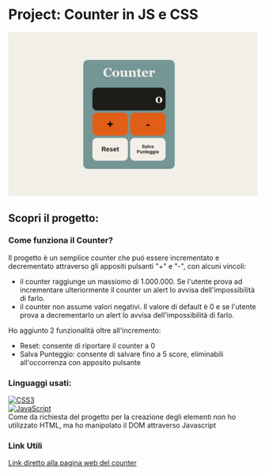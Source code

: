 # Project: Counter in JS e CSS
<img src="assets/img/counter-image.png">

## Scopri il progetto:
### Come funziona il Counter?
<p>Il progetto è un semplice counter che puó essere incrementato e decrementato attraverso gli appositi pulsanti "+" e "-", con alcuni vincoli:
<ul>
  <li>il counter raggiunge un massiomo di 1.000.000. Se l'utente prova ad incrementare ulteriormente il counter un alert lo avvisa dell'impossibilità di farlo.</li>
  <li>il counter non assume valori negativi. Il valore di default è 0 e se l'utente prova a decrementarlo un alert lo avvisa dell'impossibilità di farlo.</li>
</ul>

Ho aggiunto 2 funzionalità oltre all'incremento:
<ul>
  <li>Reset: consente di riportare il counter a 0</li>
  <li>Salva Punteggio: consente di salvare fino a 5 score, eliminabili all'occorrenza con apposito pulsante</li>
</ul>
</p>


### Linguaggi usati:
[![CSS3](https://img.shields.io/badge/CSS3-%231572B6.svg?&style=for-the-badge&logo=css3&logoColor=white)](https://developer.mozilla.org/docs/Web/CSS)
<br>
[![JavaScript](https://img.shields.io/badge/JavaScript-%23F7DF1E.svg?&style=for-the-badge&logo=javascript&logoColor=black)](https://developer.mozilla.org/docs/Web/JavaScript)
<br>
  Come da richiesta del progetto per la creazione degli elementi non ho utilizzato HTML, ma ho manipolato il DOM attraverso Javascript

### Link Utili
<a href="https://git-ste.github.io/counter/">Link diretto alla pagina web del counter </a>
